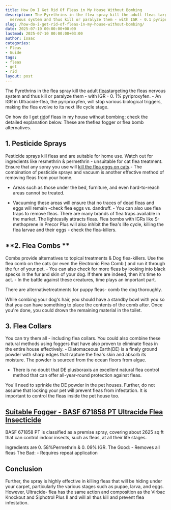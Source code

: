 ```yaml
---
title: How Do I Get Rid Of Fleas in My House Without Bombing
description: The Pyrethrins in the flea spray kill the adult fleas targeting the fleas
  nervous system and thus kill or paralyze them - with IGR - 0.1 pyriproxyfen. - An...
slug: /how-do-i-get-rid-of-fleas-in-my-house-without-bombing/
date: 2025-07-10 00:00:00+00:00
lastmod: 2025-07-10 00:00:00+03:00
author: Isaac
categories:
- Fleas
- Guide
tags:
- fleas
- get
- rid
layout: post
---
```

The Pyrethrins in the flea spray kill the adult [fleas](https://pestpolicy.com/can-cats-get-fleas-in-the-winter/)targeting the fleas nervous system and thus kill or paralyze them - with IGR - 0. 1% pyriproxyfen. - An IGR in Ultracide-flea, the pyriproxyfen, will stop various biological triggers, making the flea evolve to its next life cycle stage.

On how do I get [rid](https://pestpolicy.com/getting-rid-of-fleas-in-the-carpet/)of fleas in my house without bombing; check the detailed explanation below. These are theflea fogger or flea bomb alternatives.

##  **1. Pesticide Sprays**

Pesticide sprays kill fleas and are suitable for home use. Watch out for ingredients like resmethrin & permethrin - unsuitable for cat flea treatment. Ensure that any spray you use will [kill the flea eggs on cats](https://pestpolicy.com/how-to-get-rid-of-flea-eggs-on-cats/).- The combination of pesticide sprays and vacuum is another effective method of removing fleas from your home.

- Areas such as those under the bed, furniture, and even hard-to-reach areas cannot be treated.

- Vacuuming these areas will ensure that no traces of dead fleas and eggs will remain -check flea eggs vs. dandruff. - You can also use flea traps to remove fleas. There are many brands of flea traps available in the market. The lighteasily attracts fleas. Flea bombs with IGRs like S-methoprene in Precor Plus will also inhibit the flea's life cycle, killing the flea larvae and their eggs - check the flea-killers.

##  **2. Flea Combs **

Combs provide alternatives to topical treatments & Dog flea-killers. Use the flea comb on the cats (or even the Electronic Flea Comb ) and run it through the fur of your pet. - You can also check for more fleas by looking into black specks in the fur and skin of your dog. If there are indeed, then it's time to act. - In the battle against these creatures, time plays an important part.

There are alternativetreatments for puppy fleas- comb the dog thoroughly.

While combing your dog's hair, you should have a standby bowl with you so that you can have something to place the contents of the comb after. Once you're done, you could drown the remaining material in the toilet.

##  **3. Flea Collars**

You can try them all - including flea collars. You could also combine these natural methods using foggers that have also proven to eliminate fleas in the entire house effectively. - Diatomaceous Earth(DE) is a finely ground powder with sharp edges that rapture the flea's skin and absorb its moisture. The powder is sourced from the ocean floors from algae.

- There is no doubt that DE plusboraxis an excellent natural flea control method that can offer all-year-round protection against fleas.

You'll need to sprinkle the DE powder in the pet houses. Further, do not assume that locking your pet will prevent fleas from infestation. It is important to control the fleas inside the pet house too.

##  [Suitable Fogger - BASF 671858 PT Ultracide Flea Insecticide](https://www.amazon.com/dp/B002QS0WDO/?tag=p-policy-20)

BASF 671858 PT is classified as a premise spray, covering about 2625 sq ft that can control indoor insects, such as fleas, at all their life stages.

Ingredients are 0. 58%Permethrin & 0. 09% IGR. The Good: - Removes all fleas The Bad: - Requires repeat application

##  Conclusion

Further, the spray is highly effective in killing fleas that will be hiding under your carpet, particularly the various stages such as pupae, larva, and eggs. However, Ultracide- flea has the same action and composition as the Virbac Knockout and Siphotrol Plus II and will all thus kill and prevent flea infestation.
